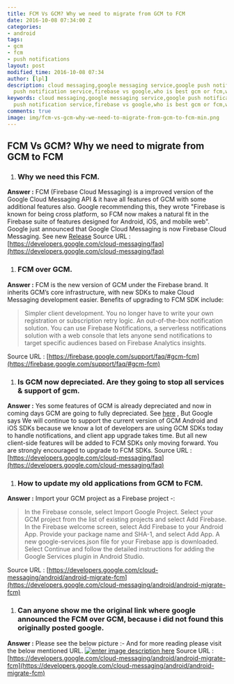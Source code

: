 ```yaml
---
title: FCM Vs GCM? Why we need to migrate from GCM to FCM
date: 2016-10-08 07:34:00 Z
categories:
- android
tags:
- gcm
- fcm
- push notifications
layout: post
modified_time: 2016-10-08 07:34
author: [lpl]
description: cloud messaging,google messaging service,google push notification,google
  push notification service,firebase vs google,who is best gcm or fcm,why use fcm
keywords: cloud messaging,google messaging service,google push notification,google
  push notification service,firebase vs google,who is best gcm or fcm,why use fcm
comments: true
image: img/fcm-vs-gcm-why-we-need-to-migrate-from-gcm-to-fcm-min.png
---
```


## FCM Vs GCM? Why we need to migrate from GCM to FCM

1.  ### Why we need this FCM.

**Answer :** FCM (Firebase Cloud Messaging) is a improved version of the Google Cloud Messaging API & it have all features of GCM with some additional features also. Google recommending this, they wrote "Firebase is known for being cross platform, so FCM now makes a natural fit in the Firebase suite of features designed for Android, iOS, and mobile web". Google just announced that Google Cloud Messaging is now Firebase Cloud Messaging. See new [Release](https://developers.google.com/android/guides/releases#may_2016_-_v90) Source URL : [https://developers.google.com/cloud-messaging/faq](https://developers.google.com/cloud-messaging/faq)

1.  ### FCM over GCM.

**Answer :** FCM is the new version of GCM under the Firebase brand. It inherits GCM’s core infrastructure, with new SDKs to make Cloud Messaging development easier. Benefits of upgrading to FCM SDK include:

> Simpler client development. You no longer have to write your own registration or subscription retry logic. An out-of-the-box notification solution. You can use Firebase Notifications, a serverless notifications solution with a web console that lets anyone send notifications to target specific audiences based on Firebase Analytics insights.

Source URL : [https://firebase.google.com/support/faq/#gcm-fcm](https://firebase.google.com/support/faq/#gcm-fcm)

1.  ### Is GCM now depreciated. Are they going to stop all services & support of gcm.

**Answer :** Yes some features of GCM is already depreciated and now in coming days GCM are going to fully depreciated. See [here](https://developers.google.com/cloud-messaging/android/legacy-regid#registration-state-sync-handling) , But Google says We will continue to support the current version of GCM Android and iOS SDKs because we know a lot of developers are using GCM SDKs today to handle notifications, and client app upgrade takes time. But all new client-side features will be added to FCM SDKs only moving forward. You are strongly encouraged to upgrade to FCM SDKs. Source URL : [https://developers.google.com/cloud-messaging/faq](https://developers.google.com/cloud-messaging/faq)

1.  ### How to update my old applications from GCM to FCM.

**Answer :** Import your GCM project as a Firebase project -:

> In the Firebase console, select Import Google Project. Select your GCM project from the list of existing projects and select Add Firebase. In the Firebase welcome screen, select Add Firebase to your Android App. Provide your package name and SHA-1, and select Add App. A new google-services.json file for your Firebase app is downloaded. Select Continue and follow the detailed instructions for adding the Google Services plugin in Android Studio.

Source URL : [https://developers.google.com/cloud-messaging/android/android-migrate-fcm](https://developers.google.com/cloud-messaging/android/android-migrate-fcm)

1.  ### Can anyone show me the original link where google announced the FCM over GCM, because i did not found this originally posted google.

**Answer :** Please see the below picture :- And for more reading please visit the below mentioned URL. [![enter image description here](http://i.stack.imgur.com/TvyRi.jpg)](http://i.stack.imgur.com/TvyRi.jpg) Source URL : [https://developers.google.com/cloud-messaging/android/android-migrate-fcm](https://developers.google.com/cloud-messaging/android/android-migrate-fcm)

